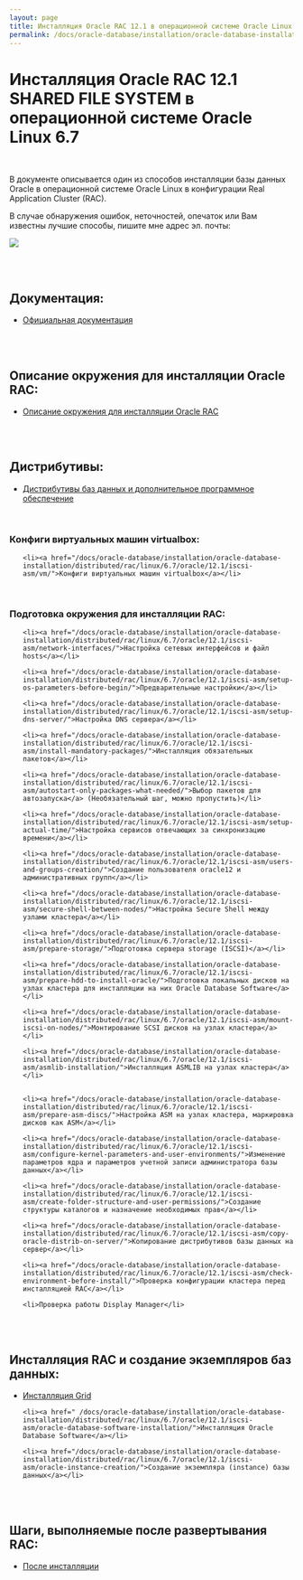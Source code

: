 ```yaml
---
layout: page
title: Инсталляция Oracle RAC 12.1 в операционной системе Oracle Linux 6.7 (SHARED FILE SYSTEM)
permalink: /docs/oracle-database/installation/oracle-database-installation/distributed/rac/linux/6.7/oracle/12.1/iscsi-asm/
---
```


# Инсталляция Oracle RAC 12.1 SHARED FILE SYSTEM  в операционной системе Oracle Linux 6.7


<br/>

В документе описывается один из способов инсталляции базы данных Oracle в операционной системе Oracle Linux в конфигурации Real Application Cluster (RAC).


В случае обнаружения ошибок, неточностей, опечаток или Вам известны лучшие способы, пишите мне адрес эл. почты:


<div>
	<img src="http://img.fotografii.org/a3333333mail.gif" border="0">
</div>

<br/><br/>



## Документация:

<ul>
	<li><a href="/docs/oracle-database/installation/oracle-database-installation/distributed/rac/linux/6.7/oracle/12.1/iscsi-asm/docs/">Официальная документация</a></li>
</ul>


<br/><br/>


## Описание окружения для инсталляции Oracle RAC:

<ul>
	<li><a href="/docs/oracle-database/installation/oracle-database-installation/distributed/rac/linux/6.7/oracle/12.1/iscsi-asm/environment-description/">Описание окружения для инсталляции Oracle RAC</a></li>
</ul>



<br/><br/>
<h2>Дистрибутивы:</h2>


<ul>
	<li><a href="/docs/oracle-database/installation/oracle-database-installation/distributed/rac/linux/6.7/oracle/12.1/iscsi-asm/distrib/">Дистрибутивы баз данных и дополнительное программное обеспечение</a></li>
</ul>

<br/>

### Конфиги виртуальных машин virtualbox:


<ul>

	<li><a href="/docs/oracle-database/installation/oracle-database-installation/distributed/rac/linux/6.7/oracle/12.1/iscsi-asm/vm/">Конфиги виртуальных машин virtualbox</a></li>

</ul>



<br/>

### Подготовка окружения для инсталляции RAC:


<ul>

	<li><a href="/docs/oracle-database/installation/oracle-database-installation/distributed/rac/linux/6.7/oracle/12.1/iscsi-asm/network-interfaces/">Настройка сетевых интерфейсов и файл hosts</a></li>

	<li><a href="/docs/oracle-database/installation/oracle-database-installation/distributed/rac/linux/6.7/oracle/12.1/iscsi-asm/setup-os-parameters-before-begin/">Предварительные настройки</a></li>

	<li><a href="/docs/oracle-database/installation/oracle-database-installation/distributed/rac/linux/6.7/oracle/12.1/iscsi-asm/setup-dns-server/">Настройка DNS сервера</a></li>

	<li><a href="/docs/oracle-database/installation/oracle-database-installation/distributed/rac/linux/6.7/oracle/12.1/iscsi-asm/install-mandatory-packages/">Инсталляция обязательных пакетов</a></li>

	<li><a href="/docs/oracle-database/installation/oracle-database-installation/distributed/rac/linux/6.7/oracle/12.1/iscsi-asm/autostart-only-packages-what-needed/">Выбор пакетов для автозапуска</a> (Необязательный шаг, можно пропустить)</li>

	<li><a href="/docs/oracle-database/installation/oracle-database-installation/distributed/rac/linux/6.7/oracle/12.1/iscsi-asm/setup-actual-time/">Настройка сервисов отвечающих за синхронизацию времени</a></li>

	<li><a href="/docs/oracle-database/installation/oracle-database-installation/distributed/rac/linux/6.7/oracle/12.1/iscsi-asm/users-and-groups-creation/">Создание пользователя oracle12 и административных групп</a></li>

	<li><a href="/docs/oracle-database/installation/oracle-database-installation/distributed/rac/linux/6.7/oracle/12.1/iscsi-asm/secure-shell-between-nodes/">Настройка Secure Shell между узлами кластера</a></li>

	<li><a href="/docs/oracle-database/installation/oracle-database-installation/distributed/rac/linux/6.7/oracle/12.1/iscsi-asm/prepare-storage/">Подготовка сервера storage (ISCSI)</a></li>

	<li><a href="/docs/oracle-database/installation/oracle-database-installation/distributed/rac/linux/6.7/oracle/12.1/iscsi-asm/prepare-hdd-to-install-oracle/">Подготовка локальных дисков на узлах кластера для инсталляции на них Oracle Database Software</a></li>

	<li><a href="/docs/oracle-database/installation/oracle-database-installation/distributed/rac/linux/6.7/oracle/12.1/iscsi-asm/mount-iscsi-on-nodes/">Монтирование SCSI дисков на узлах кластера</a></li>

	<li><a href="/docs/oracle-database/installation/oracle-database-installation/distributed/rac/linux/6.7/oracle/12.1/iscsi-asm/asmlib-installation/">Инсталляция ASMLIB на узлах кластера</a></li>


	<li><a href="/docs/oracle-database/installation/oracle-database-installation/distributed/rac/linux/6.7/oracle/12.1/iscsi-asm/prepare-asm-discs/">Настройка ASM на узлах кластера, маркировка дисков как ASM</a></li>

	<li><a href="/docs/oracle-database/installation/oracle-database-installation/distributed/rac/linux/6.7/oracle/12.1/iscsi-asm/configure-kernel-parameters-and-user-environments/">Изменение параметров ядра и параметров учетной записи администратора базы данных</a></li>

	<li><a href="/docs/oracle-database/installation/oracle-database-installation/distributed/rac/linux/6.7/oracle/12.1/iscsi-asm/create-folder-structure-and-user-permissions/">Создание структуры каталогов и назначение необходимых прав</a></li>

	<li><a href="/docs/oracle-database/installation/oracle-database-installation/distributed/rac/linux/6.7/oracle/12.1/iscsi-asm/copy-oracle-distrib-on-server/">Копирование дистрибутивов базы данных на сервер</a></li>

	<li><a href="/docs/oracle-database/installation/oracle-database-installation/distributed/rac/linux/6.7/oracle/12.1/iscsi-asm/check-environment-before-install/">Проверка конфигурации кластера перед инсталляцией RAC</a></li>

	<li>Проверка работы Display Manager</li>


</ul>

<br/><br/>

## Инсталляция RAC и создание экземпляров баз данных:


<ul>
	<li><a href="/docs/oracle-database/installation/oracle-database-installation/distributed/rac/linux/6.7/oracle/12.1/iscsi-asm/grid-installation/">Инсталляция Grid</a></li>

	<li><a href=" /docs/oracle-database/installation/oracle-database-installation/distributed/rac/linux/6.7/oracle/12.1/iscsi-asm/oracle-database-software-installation/">Инсталляция Oracle Database Software</a></li>

	<li><a href="/docs/oracle-database/installation/oracle-database-installation/distributed/rac/linux/6.7/oracle/12.1/iscsi-asm/oracle-instance-creation/">Создание экземпляра (instance) базы данных</a></li>

</ul>


<br/><br/>

## Шаги, выполняемые после развертывания RAC:


<ul>
	<li><a href="/docs/oracle-database/installation/oracle-database-installation/distributed/rac/linux/6.7/oracle/12.1/iscsi-asm/post-installation-tasks/">После инсталляции</a></li>
</ul>
